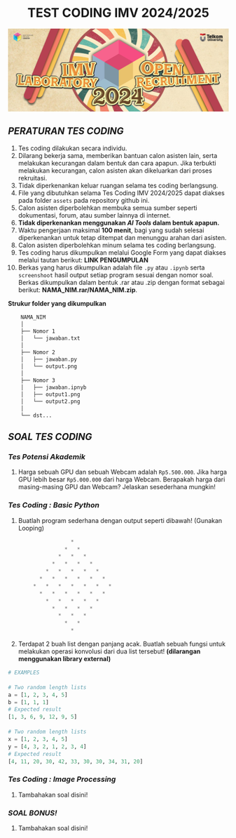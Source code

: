 <h1 style=" text-align: center; font-weight: bold;">TEST CODING IMV 2024/2025</h1>

<img title="a title" alt="Alt text" src="banner.png">

## ***PERATURAN TES CODING***

1. Tes coding dilakukan secara individu.
2. Dilarang bekerja sama, memberikan bantuan calon asisten lain, serta melakukan kecurangan dalam bentuk dan cara apapun. Jika terbukti melakukan kecurangan, calon asisten akan dikeluarkan dari proses rekruitasi.
3. Tidak diperkenankan keluar ruangan selama tes coding berlangsung.
4. File yang dibutuhkan selama Tes Coding IMV 2024/2025 dapat diakses pada folder `assets` pada repository github ini.
5. Calon asisten diperbolehkan membuka semua sumber seperti dokumentasi, forum, atau sumber lainnya di internet.
6. **Tidak diperkenankan menggunakan ***AI Tools*** dalam bentuk apapun.**
7. Waktu pengerjaan maksimal **100 menit**, bagi yang sudah selesai diperkenankan untuk tetap ditempat dan menunggu arahan dari asisten.
8. Calon asisten diperbolehkan minum selama tes coding berlangsung.
9. Tes coding harus dikumpulkan melalui Google Form yang dapat diakses melalui tautan berikut: **LINK PENGUMPULAN**
10. Berkas yang harus dikumpulkan adalah file `.py` atau `.ipynb` serta `screenshoot` hasil output setiap program sesuai dengan nomor soal. Berkas dikumpulkan dalam bentuk .rar atau .zip dengan format sebagai berikut: **NAMA_NIM.rar/NAMA_NIM.zip**.

**Strukur folder yang dikumpulkan**
```
    NAMA_NIM
    │
    ├── Nomor 1
    │   └── jawaban.txt
    │
    ├── Nomor 2
    │   ├── jawaban.py
    │   └── output.png
    │
    ├── Nomor 3
    │   ├── jawaban.ipnyb
    │   ├── output1.png
    │   └── output2.png
    │
    └── dst...
```

## ***SOAL TES CODING***

### ***Tes Potensi Akademik***

1. Harga sebuah GPU dan sebuah Webcam adalah `Rp5.500.000`. Jika harga GPU lebih besar `Rp5.000.000` dari harga Webcam. Berapakah harga dari masing-masing GPU dan Webcam? Jelaskan sesederhana mungkin!

### ***Tes Coding : Basic Python***

1. Buatlah program sederhana dengan output seperti dibawah! (Gunakan Looping)

```python
                    *   
                  *   *   
                *   *   *   
              *   *   *   *   
            *   *   *   *   *   
          *   *   *   *   *   *   
        *   *   *   *   *   *   *   
          *   *   *   *   *   *   
            *   *   *   *   *   
              *   *   *   *   
                *   *   *   
                  *   *   
                    *   
```
2. Terdapat 2 buah list dengan panjang acak. Buatlah sebuah fungsi untuk melakukan operasi konvolusi dari dua list tersebut! **(dilarangan menggunakan library external)**

```python
# EXAMPLES

# Two random length lists
a = [1, 2, 3, 4, 5]
b = [1, 1, 1]
# Expected result
[1, 3, 6, 9, 12, 9, 5]

# Two random length lists
x = [1, 2, 3, 4, 5]
y = [4, 3, 2, 1, 2, 3, 4]
# Expected result
[4, 11, 20, 30, 42, 33, 30, 30, 34, 31, 20]
```



### ***Tes Coding : Image Processing***

1. Tambahakan soal disini!

### ***SOAL BONUS!***

1. Tambahakan soal disini!